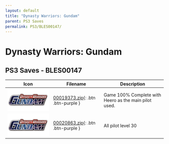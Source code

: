 ```yaml
---
layout: default
title: "Dynasty Warriors: Gundam"
parent: PS3 Saves
permalink: PS3/BLES00147/
---
```

# Dynasty Warriors: Gundam

## PS3 Saves - BLES00147

| Icon | Filename | Description |
|------|----------|-------------|
| ![Dynasty Warriors: Gundam](ICON0.PNG) | [00019373.zip](00019373.zip){: .btn .btn-purple } | Game 100% Complete with Heero as the main pilot used. |
| ![Dynasty Warriors: Gundam](ICON0.PNG) | [00020863.zip](00020863.zip){: .btn .btn-purple } | All pilot level 30 |

